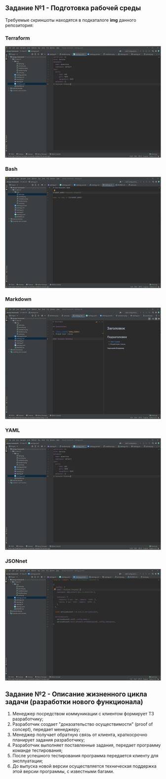 
Задание №1 - Подготовка рабочей среды
--
    
Требуемые скриншоты находятся в подкаталоге **img** данного репозитория:
    
### Terraform
![terraform](img/terraform.png "Terraform") 
### Bash
![shell](img/bash.png "Bash")
### Markdown
![markdown](img/markdown.png "Markdown")
### YAML
![yaml](img/yaml.png "YAML")
### JSONnet
![jsonnet](img/jsonnet.png "JSONnet")

Задание №2 - Описание жизненного цикла задачи (разработки нового функционала)
--
1. Менеджер посредством коммуникации с клиентом формирует ТЗ разработчику;
2. Разработчик создает "доказательство осуществимости" (proof of concept), передает менеджеру;
3. Менеджер получает обратную связь от клиента, краткосрочно планирует задания разработчику;
4. Разработчик выполняет поставленные задания, передает программу команде тестирования;
5. После успешного тестирования программа передается клиенту для эксплуатации;
6. До выпуска новой версии осуществляется техническая поддержка этой версии программы, с известными багами.


